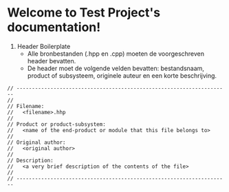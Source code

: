 Welcome to Test Project's documentation!
========================================

1.  Header Boilerplate
    -   Alle bronbestanden (.hpp en .cpp) moeten de voorgeschreven header bevatten.
    -	De header moet de volgende velden bevatten: bestandsnaam, product of subsysteem, originele auteur en een korte beschrijving.
```
// ---------------------------------------------------------------------
// 
// Filename:  
//   <filename>.hhp
// 
// Product or product-subsystem: 
//   <name of the end-product or module that this file belongs to> 
// 
// Original author:  
//   <original author>  
// 
// Description: 
//   <a very brief description of the contents of the file> 
// 
// ---------------------------------------------------------------------
```